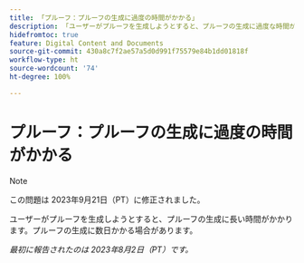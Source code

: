 ```yaml
---
title: 「プルーフ：プルーフの生成に過度の時間がかかる」
description: 「ユーザーがプルーフを生成しようとすると、プルーフの生成に過度な時間がかかります。プルーフの生成には数日かかる場合があります。」
hidefromtoc: true
feature: Digital Content and Documents
source-git-commit: 430a8c7f2ae57a5d0d991f75579e84b1dd01818f
workflow-type: ht
source-wordcount: '74'
ht-degree: 100%

---
```



# プルーフ：プルーフの生成に過度の時間がかかる

>[!NOTE]
>
>この問題は 2023年9月21日（PT）に修正されました。

ユーザーがプルーフを生成しようとすると、プルーフの生成に長い時間がかかります。プルーフの生成に数日かかる場合があります。

_最初に報告されたのは 2023年8月2日（PT）です。_
